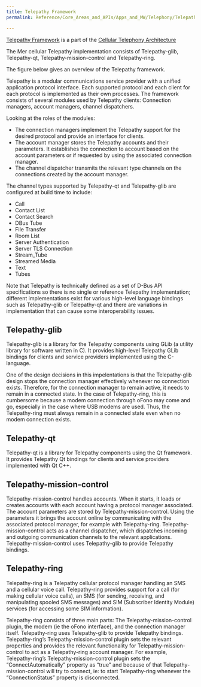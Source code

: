```yaml
---
title: Telepathy Framework
permalink: Reference/Core_Areas_and_APIs/Apps_and_MW/Telephony/Telepathy_Framework/

---
```


[Telepathy Framework](/Reference/Core_Areas_and_APIs/Apps_and_MW/Telephony/Telepathy_Framework) is a part of the
[Cellular Telephony
Architecture](/Reference/Core_Areas_and_APIs/Apps_and_MW/Telephony/Cellular_Telephony_Architecture)

The Mer cellular Telepathy implementation consists of Telepathy-glib,
Telepathy-qt, Telepathy-mission-control and Telepathy-ring.

The figure below gives an overview of the Telepathy framework.

Telepathy is a modular communications service provider with a unified
application protocol interface. Each supported protocol and each client
for each protocol is implemented as their own processes. The framework
consists of several modules used by Telepathy clients: Connection
managers, account managers, channel dispatchers.

Looking at the roles of the modules:

  - The connection managers implement the Telepathy support for the
    desired protocol and provide an interface for clients.
  - The account manager stores the Telepathy accounts and their
    parameters. It establishes the connection to account based on the
    account parameters or if requested by using the associated
    connection manager.
  - The channel dispatcher transmits the relevant type channels on the
    connections created by the account manager.

The channel types supported by Telepathy-qt and Telepathy-glib are
configured at build time to include:

  - Call
  - Contact List
  - Contact Search
  - DBus Tube
  - File Transfer
  - Room List
  - Server Authentication
  - Server TLS Connection
  - Stream\_Tube
  - Streamed Media
  - Text
  - Tubes

Note that Telepathy is technically defined as a set of D-Bus API
specifications so there is no single or reference Telepathy
implementation; different implementations exist for various high-level
language bindings such as Telepathy-glib or Telepathy-qt and there are
variations in implementation that can cause some interoperability
issues.

## Telepathy-glib

Telepathy-glib is a library for the Telepathy components using GLib (a
utility library for software written in C). It provides high-level
Telepathy GLib bindings for clients and service providers implemented
using the C-language.

One of the design decisions in this impelentations is that the
Telepathy-glib design stops the connection manager effectively whenever
no connection exists. Therefore, for the connection manager to remain
active, it needs to remain in a connected state. In the case of
Telepathy-ring, this is cumbersome because a modem connection through
oFono may come and go, especially in the case where USB modems are used.
Thus, the Telepathy-ring must always remain in a connected state even
when no modem connection exists.

## Telepathy-qt

Telepathy-qt is a library for Telepathy components using the Qt
framework. It provides Telepathy Qt bindings for clients and service
providers implemented with Qt C++.

## Telepathy-mission-control

Telepathy-mission-control handles accounts. When it starts, it loads or
creates accounts with each account having a protocol manager associated.
The account parameters are stored by Telepathy-mission-control. Using
the parameters it brings the account online by communicating with the
associated protocol manager, for example with Telepathy-ring.
Telepathy-mission-control acts as a channel dispatcher, which dispatches
incoming and outgoing communication channels to the relevant
applications. Telepathy-mission-control uses Telepathy-glib to provide
Telepathy bindings.

## Telepathy-ring

Telepathy-ring is a Telepathy cellular protocol manager handling an SMS
and a cellular voice call. Telepathy-ring provides support for a call
(for making cellular voice calls), an SMS (for sending, receiving, and
manipulating spooled SMS messages) and SIM (Subscriber Identity Module)
services (for accessing some SIM information).

Telepathy-ring consists of three main parts: The
Telepathy-mission-control plugin, the modem (ie the oFono interface),
and the connection manager itself. Telepathy-ring uses Telepathy-glib to
provide Telepathy bindings. Telepathy-ring’s Telepathy-mission-control
plugin sets the relevant properties and provides the relevant
functionality for Telepathy-mission-control to act as a Telepathy-ring
account manager. For example, Telepathy-ring’s Telepathy-mission-control
plugin sets the “ConnectAutomatically” property as “true” and because of
that Telepathy-mission-control will try to connect, ie: to start
Telepathy-ring whenever the “ConnectionStatus” property is disconnected.
